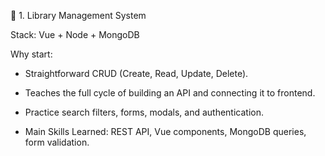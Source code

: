 🧩 1. Library Management System

Stack: Vue + Node + MongoDB

Why start:

- Straightforward CRUD (Create, Read, Update, Delete).

- Teaches the full cycle of building an API and connecting it to frontend.

- Practice search filters, forms, modals, and authentication.

- Main Skills Learned: REST API, Vue components, MongoDB queries, form validation.